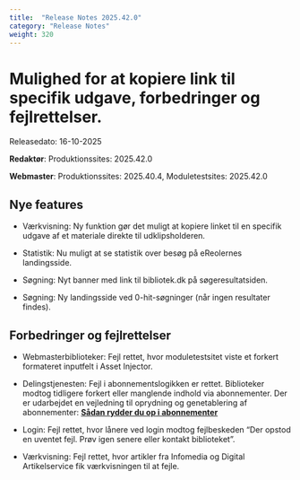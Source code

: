 ```yaml
---
title:  "Release Notes 2025.42.0"
category: "Release Notes"
weight: 320
---  
```


# Mulighed for at kopiere link til specifik udgave, forbedringer og fejlrettelser. 

Releasedato: 16-10-2025

**Redaktør**: Produktionssites: 2025.42.0

**Webmaster**: Produktionssites: 2025.40.4, Moduletestsites: 2025.42.0 


## Nye features

- Værkvisning: Ny funktion gør det muligt at kopiere linket til en specifik udgave af et materiale direkte til udklipsholderen.

- Statistik: Nu muligt at se statistik over besøg på eReolernes landingsside. 

- Søgning: Nyt banner med link til bibliotek.dk på søgeresultatsiden.

- Søgning: Ny landingsside ved 0-hit-søgninger (når ingen resultater findes).


## Forbedringer og fejlrettelser

- Webmasterbiblioteker: Fejl rettet, hvor moduletestsitet viste et forkert formateret inputfelt i Asset Injector.

- Delingstjenesten: Fejl i abonnementslogikken er rettet. Biblioteker modtog tidligere forkert eller manglende indhold via abonnementer. Der er udarbejdet en vejledning til oprydning og genetablering af abonnementer: [**Sådan rydder du op i abonnementer**](https://www.folkebibliotekernescms.dk/main/delingstjenesten/abonnementlogik/)

- Login: Fejl rettet, hvor lånere ved login modtog fejlbeskeden “Der opstod en uventet fejl. Prøv igen senere eller kontakt biblioteket”.

- Værkvisning: Fejl rettet, hvor artikler fra Infomedia og Digital Artikelservice fik værkvisningen til at fejle.
